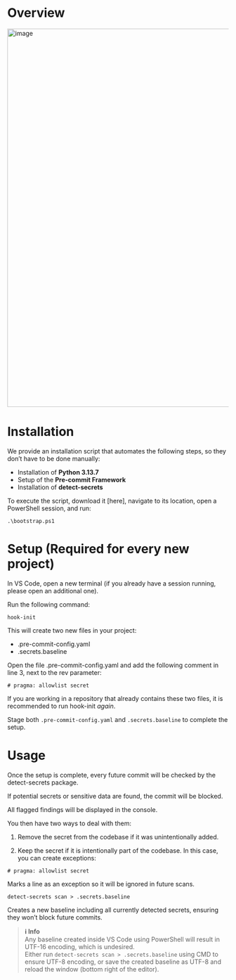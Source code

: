 # Overview

<img width="1684" height="861" alt="image" src="https://github.com/user-attachments/assets/e918ed3d-6ac2-4465-bd7c-6f340481a073" />


# Installation

We provide an installation script that automates the following steps, so they don’t have to be done manually:

- Installation of **Python 3.13.7**
- Setup of the **Pre-commit Framework**
- Installation of **detect-secrets**

To execute the script, download it [here], navigate to its location, open a PowerShell session, and run:

`.\bootstrap.ps1`


# Setup (Required for every new project)

In VS Code, open a new terminal (if you already have a session running, please open an additional one).

Run the following command:

`hook-init`

This will create two new files in your project:

- .pre-commit-config.yaml
- .secrets.baseline

Open the file .pre-commit-config.yaml and add the following comment in line 3, next to the rev parameter:

`# pragma: allowlist secret`


If you are working in a repository that already contains these two files, it is recommended to run hook-init *again*.

Stage both `.pre-commit-config.yaml` and `.secrets.baseline` to complete the setup.

# Usage

Once the setup is complete, every future commit will be checked by the detect-secrets package.

If potential secrets or sensitive data are found, the commit will be blocked.

All flagged findings will be displayed in the console.

You then have two ways to deal with them:

1) Remove the secret from the codebase if it was unintentionally added.

2) Keep the secret if it is intentionally part of the codebase. In this case, you can create exceptions:

`# pragma: allowlist secret`

Marks a line as an exception so it will be ignored in future scans.

`detect-secrets scan > .secrets.baseline`

Creates a new baseline including all currently detected secrets, ensuring they won’t block future commits.

> **ℹ️ Info**  
> Any baseline created inside VS Code using PowerShell will result in UTF-16 encoding, which is undesired.  
> Either run `detect-secrets scan > .secrets.baseline` using CMD to ensure UTF-8 encoding, or save the created baseline as UTF-8 and reload the window (bottom right of the editor).

